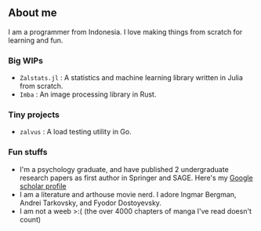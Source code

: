 ## About me

I am a programmer from Indonesia. I love making things from scratch for learning and fun.

### Big WIPs

- `Zalstats.jl` : A statistics and machine learning library written in Julia from scratch.
- `Imba` : An image processing library in Rust.

### Tiny projects

- `zalvus` : A load testing utility in Go.

### Fun stuffs
- I'm a psychology graduate, and have published 2 undergraduate research papers as first author in Springer and SAGE. Here's my [Google scholar profile](https://scholar.google.com/citations?user=vk5wLAYAAAAJ&hl=en&oi=ao)
- I am a literature and arthouse movie nerd. I adore Ingmar Bergman, Andrei Tarkovsky, and Fyodor Dostoyevsky.
- I am not a weeb >:( (the over 4000 chapters of manga I've read doesn't count)
